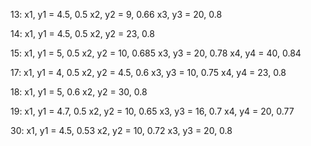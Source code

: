13: x1, y1 = 4.5, 0.5
    x2, y2 = 9, 0.66
    x3, y3 = 20, 0.8

14: x1, y1 = 4.5, 0.5
    x2, y2 = 23, 0.8

15: x1, y1 = 5, 0.5
    x2, y2 = 10, 0.685
    x3, y3 = 20, 0.78
    x4, y4 = 40, 0.84

17: x1, y1 = 4, 0.5
    x2, y2 = 4.5, 0.6
    x3, y3 = 10, 0.75
    x4, y4 = 23, 0.8

18: x1, y1 = 5, 0.6
    x2, y2 = 30, 0.8

19: x1, y1 = 4.7, 0.5
    x2, y2 = 10, 0.65
    x3, y3 = 16, 0.7
    x4, y4 = 20, 0.77

30: x1, y1 = 4.5, 0.53
    x2, y2 = 10, 0.72
    x3, y3 = 20, 0.8
